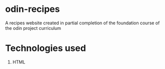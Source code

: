 # odin-recipes
A recipes website created in partial completion of the foundation course of
the odin project curriculum

# Technologies used

1. HTML
